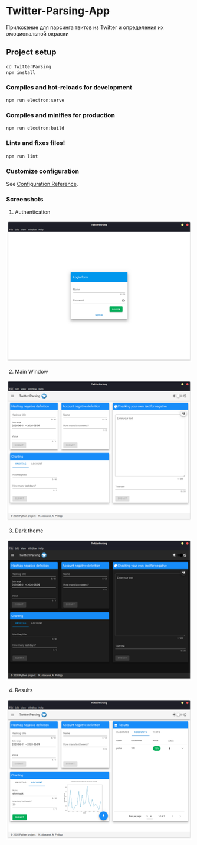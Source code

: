 # Twitter-Parsing-App
Приложение для парсинга твитов из Twitter и определения их эмоциональной окраски 

## Project setup
```
cd TwitterParsing
npm install
```

### Compiles and hot-reloads for development
```
npm run electron:serve
```

### Compiles and minifies for production
```
npm run electron:build
```

### Lints and fixes files!
```
npm run lint
```

### Customize configuration
See [Configuration Reference](https://cli.vuejs.org/config/).

### Screenshots
1. Authentication

![auth](https://github.com/pheepa/Twitter-Parsing-App/blob/structure/Work/Graphics/auth.png)

2. Main Window

![main page](https://github.com/pheepa/Twitter-Parsing-App/blob/structure/Work/Graphics/main_window.png)

3. Dark theme

![dark theme](https://github.com/pheepa/Twitter-Parsing-App/blob/structure/Work/Graphics/dark_main_window.png)

4. Results

![results](https://github.com/pheepa/Twitter-Parsing-App/blob/structure/Work/Graphics/results.png)
